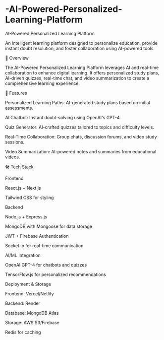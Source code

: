 # -AI-Powered-Personalized-Learning-Platform
AI-Powered Personalized Learning Platform

An intelligent learning platform designed to personalize education, provide instant doubt resolution, and foster collaboration using AI-powered tools.

🌟 Overview

The AI-Powered Personalized Learning Platform leverages AI and real-time collaboration to enhance digital learning. It offers personalized study plans, AI-driven quizzes, real-time chat, and video summarization to create a comprehensive learning experience.

🚀 Features

Personalized Learning Paths: AI-generated study plans based on initial assessments.

AI Chatbot: Instant doubt-solving using OpenAI's GPT-4.

Quiz Generator: AI-crafted quizzes tailored to topics and difficulty levels.

Real-Time Collaboration: Group chats, discussion forums, and video study sessions.

Video Summarization: AI-powered notes and summaries from educational videos.

🛠️ Tech Stack

Frontend

React.js + Next.js

Tailwind CSS for styling


Backend

Node.js + Express.js

MongoDB with Mongoose for data storage

JWT + Firebase Authentication

Socket.io for real-time communication

AI/ML Integration

OpenAI GPT-4 for chatbots and quizzes

TensorFlow.js for personalized recommendations

Deployment & Storage

Frontend: Vercel/Netlify

Backend: Render

Database: MongoDB Atlas

Storage: AWS S3/Firebase

Redis for caching
